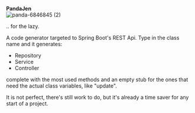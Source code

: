 <b>PandaJen</b><br/>
![panda-6846845 (2)](https://github.com/simoirs/pandaJen/assets/131461380/d420349d-863e-4f63-9243-32079515266c)


.. for the lazy.

A code generator targeted to Spring Boot's REST Api.
Type in the class name and it generates:

- Repository
- Service
- Controller

complete with the most used methods and an empty stub for the ones that need the actual class variables, like "update".

It is not perfect, there's still work to do, but it's already a time saver for any start of a project.
